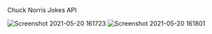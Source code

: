 Chuck Norris Jokes API

![Screenshot 2021-05-20 161723](https://user-images.githubusercontent.com/73264730/119045692-cadbe980-b989-11eb-8ac9-fc520e36723a.jpg)
![Screenshot 2021-05-20 161801](https://user-images.githubusercontent.com/73264730/119045693-cb748000-b989-11eb-9647-75a9a5170361.jpg)

